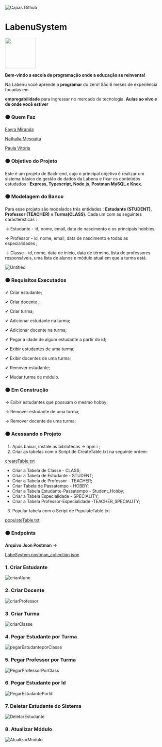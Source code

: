 
![Capas Github](https://user-images.githubusercontent.com/52434685/120907410-7dbd7000-c637-11eb-83cf-dd7ac8812e02.png)

# LabenuSystem



<img src="https://user-images.githubusercontent.com/52434685/120907235-44d0cb80-c636-11eb-94f4-37fc890a2ceb.gif" width="100">


**Bem-vindo a escola de programação onde a educação se reinventa!** 

Na Labenu você aprende a **programar** do zero! São 6 meses de experiência focadas em

**empregabilidade** para ingressar no mercado de tecnologia. **Aulas ao vivo e de onde você estiver**

### 🟠 Quem Faz

[Fayra Miranda](https://github.com/MirandaFayra) 

[Nathalia Mesquita](https://github.com/nathaliacardoso)

[Paula Vitória](https://github.com/paula-lopes)

### 🟠 Objetivo do Projeto

Este é um projeto de Back-end, cujo o principal objetivo é realizar um sistema básico de gestão de dados da Labenu  e fixar os conteúdos estudados : **Express, Typescript, Node.js, Postman MySQL e Knex**.

### 🟠  Modelagem do Banco

Para esse projeto são modelados três entidades : **Estudante (STUDENT), Professor (TEACHER)** e **Turma(CLASS)**.  Cada um com as seguintes caracteristicas :

→ Estudante -  id, nome, email, data de nascimento e os principais hobbies;

→ Professor - id, nome, email, data de nascimento e todas as especialidades ;

→ Classe - id, nome, data de início, data de término, lista de professores responsáveis, uma lista de alunos e módulo atual em que a turma está.

![Untitled](https://user-images.githubusercontent.com/52434685/120907206-16eb8700-c636-11eb-936f-d5212a4c5a36.png)


### 🟠 Requisitos Executados

✔ Criar estudante;

✔ Criar docente ;

✔  Criar turma;

✔ Adicionar estudante na turma;

✔ Adicionar docente na turma;

✔ Pegar a idade de algum estudante a partir do id;

✔ Exibir estudantes de uma turma;

✔ Exibir docentes de uma turma;

 ✔ Remover estudante;

✔  Mudar turma de módulo.

### 🟠 Em Construção

→ Exibir estudantes que possuam o mesmo hobby;

→ Remover estudante de uma turma;

→ Remover docente de uma turma;

### 🟠 Acessando o Projeto

1. Após baixar, instale as bibliotecas →  npm  i ;
2. Criar as tabelas com o Script de CreateTable.txt na seguinte  ordem:

[createTable.txt](LabenuSystem%20d9c3f6b363684185838d9e3fe0211735/createTable.txt)

- Criar a Tabela de Classe - CLASS;
- Criar a Tabela de Estudante - STUDENT;
- Criar a Tabela de Professor - TEACHER;
- Criar Tabela de Passatempo - HOBBY;
- Criar a Tabela Estudante-Passatempo - Student_Hobby;
- Criar a Tabela Especialidade - SPECIALITY;
- Criar a Tabela Professor-Especialidade -TEACHER_SPECIALITY;

3. Popular tabela com o Script de PopulateTable.txt

[populateTable.txt](LabenuSystem%20d9c3f6b363684185838d9e3fe0211735/populateTable.txt)

### 🟠 Endpoints

**Arquivo Json Postman** →

[LabeSystem.postman_collection.json](LabenuSystem%20d9c3f6b363684185838d9e3fe0211735/LabeSystem.postman_collection.json)

### 1. Criar Estudante

![criarAluno](https://user-images.githubusercontent.com/52434685/120907260-777ac400-c636-11eb-9e13-e01da1b82e84.png)


### 2. Criar Docente

![criarProfessor](https://user-images.githubusercontent.com/52434685/120907263-7f3a6880-c636-11eb-852a-039c4a5a3da6.png)


### 3. Criar Turma

![criarClasse](https://user-images.githubusercontent.com/52434685/120907275-8cefee00-c636-11eb-8129-17719767b133.png)


### 4. Pegar Estudante por Turma

![pegarEstudanteporClasse](https://user-images.githubusercontent.com/52434685/120907280-9bd6a080-c636-11eb-9bc9-75061d9d5aeb.png)


### 5. Pegar Professor por Turma

![PegarProfessorPorClass](https://user-images.githubusercontent.com/52434685/120907289-aabd5300-c636-11eb-92ab-1bb398473574.png)


### 6. Pegar Estudante por Id

![PegarEstudantePorId](https://user-images.githubusercontent.com/52434685/120907304-b90b6f00-c636-11eb-9e27-6133352e7a3a.png)


### 7. Deletar Estudante do Sistema

![DeletarEstudante](https://user-images.githubusercontent.com/52434685/120907315-c0327d00-c636-11eb-9141-0b6dc2f1250a.png)


### 8. Atualizar Módulo

![AtualizarModulo](https://user-images.githubusercontent.com/52434685/120907321-c9234e80-c636-11eb-8e29-90feb5043aa8.png)
